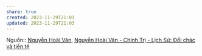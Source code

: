 ```yaml
---
share: true
created: 2023-11-29T21:01
updated: 2023-11-29T21:03
---
```

Nguồn:: [Nguyễn Hoài Vân](../../../%CE%9E%20Ngu%E1%BB%93n/Nguy%E1%BB%85n%20Ho%C3%A0i%20V%C3%A2n.md), [Nguyễn Hoài Vân - Chính Trị - Lịch Sử: Đổi chác và tiền tệ](https://chinh-tri-lich-su.blogspot.com/2020/04/oi-chac-va-tien-te.html)

